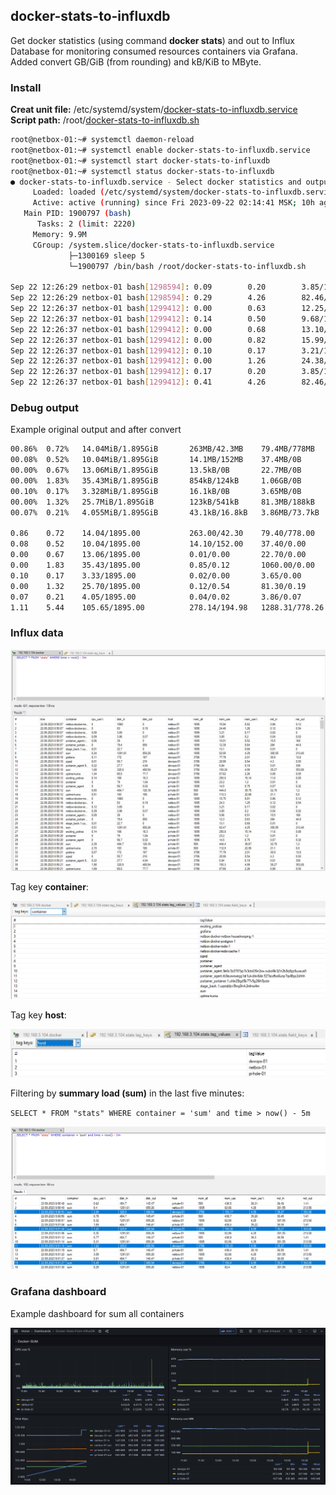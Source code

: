 ## docker-stats-to-influxdb

Get docker statistics (using command **docker stats**) and out to Influx Database for monitoring consumed resources containers via Grafana. Added convert GB/GiB (from rounding) and kB/KiB to MByte.

### Install

**Creat unit file:** /etc/systemd/system/[docker-stats-to-influxdb.service](https://raw.githubusercontent.com/Lifailon/docker-stats-to-influxdb/rsa/docker-stats-to-influxdb.service) \
**Script path:** /root/[docker-stats-to-influxdb.sh](https://raw.githubusercontent.com/Lifailon/docker-stats-to-influxdb/rsa/docker-stats-to-influxdb.sh)

```bash
root@netbox-01:~# systemctl daemon-reload
root@netbox-01:~# systemctl enable docker-stats-to-influxdb.service
root@netbox-01:~# systemctl start docker-stats-to-influxdb
root@netbox-01:~# systemctl status docker-stats-to-influxdb
● docker-stats-to-influxdb.service - Select docker statistics and output to Influx Database
     Loaded: loaded (/etc/systemd/system/docker-stats-to-influxdb.service; enabled; vendor preset: enabled)
     Active: active (running) since Fri 2023-09-22 02:14:41 MSK; 10h ago
   Main PID: 1900797 (bash)
      Tasks: 2 (limit: 2220)
     Memory: 9.9M
     CGroup: /system.slice/docker-stats-to-influxdb.service
             ├─1300169 sleep 5
             └─1900797 /bin/bash /root/docker-stats-to-influxdb.sh

Sep 22 12:26:29 netbox-01 bash[1298594]: 0.09        0.20        3.85/1895.00        0.04/0.02        3.86/0.07        netbox-docker-r>
Sep 22 12:26:29 netbox-01 bash[1298594]: 0.29        4.26        82.46/1895.00        301.65/213.58        1291.61/860.26        SUM
Sep 22 12:26:37 netbox-01 bash[1299412]: 0.00        0.63        12.25/1895.00        285.00/44.90        79.40/860.00        portaine>
Sep 22 12:26:37 netbox-01 bash[1299412]: 0.14        0.50        9.68/1895.00        15.60/168.00        39.00/0.00        portainer_a>
Sep 22 12:26:37 netbox-01 bash[1299412]: 0.00        0.68        13.10/1895.00        0.01/0.00        22.70/0.00        stage_back.1.>
Sep 22 12:26:37 netbox-01 bash[1299412]: 0.00        0.82        15.99/1895.00        0.86/0.12        1060.00/0.00        netbox-dock>
Sep 22 12:26:37 netbox-01 bash[1299412]: 0.10        0.17        3.21/1895.00        0.02/0.00        3.65/0.00        netbox-docker-r>
Sep 22 12:26:37 netbox-01 bash[1299412]: 0.00        1.26        24.38/1895.00        0.12/0.54        83.00/0.19        netbox-docker>
Sep 22 12:26:37 netbox-01 bash[1299412]: 0.17        0.20        3.85/1895.00        0.04/0.02        3.86/0.07        netbox-docker-r>
Sep 22 12:26:37 netbox-01 bash[1299412]: 0.41        4.26        82.46/1895.00        301.65/213.58        1291.61/860.26        SUM
```

### Debug output

Example original output and after convert

```bash
00.86%  0.72%   14.04MiB/1.895GiB       263MB/42.3MB    79.4MB/778MB    portainer_portainer.1.uhle20tgd5b77v5g26rh5yote
00.08%  0.52%   10.04MiB/1.895GiB       14.1MB/152MB    37.4MB/0B       portainer_agent.rb0eurxmxegg1at1ukcbki6de.527acdfxs6unp7qs6fpp2ohhh
00.00%  0.67%   13.06MiB/1.895GiB       13.5kB/0B       22.7MB/0B       stage_back.1.uqxrqldyv5lwg0rvk2mlma4im
00.00%  1.83%   35.43MiB/1.895GiB       854kB/124kB     1.06GB/0B       netbox-docker-netbox-housekeeping-1
00.10%  0.17%   3.328MiB/1.895GiB       16.1kB/0B       3.65MB/0B       netbox-docker-redis-1
00.00%  1.32%   25.7MiB/1.895GiB        123kB/541kB     81.3MB/188kB    netbox-docker-postgres-1
00.07%  0.21%   4.055MiB/1.895GiB       43.1kB/16.8kB   3.86MB/73.7kB   netbox-docker-redis-cache-1

0.86    0.72    14.04/1895.00           263.00/42.30    79.40/778.00    portainer_portainer.1.uhle20tgd5b77v5g26rh5yote
0.08    0.52    10.04/1895.00           14.10/152.00    37.40/0.00      portainer_agent.rb0eurxmxegg1at1ukcbki6de.527acdfxs6unp7qs6fpp2ohhh
0.00    0.67    13.06/1895.00           0.01/0.00       22.70/0.00      stage_back.1.uqxrqldyv5lwg0rvk2mlma4im
0.00    1.83    35.43/1895.00           0.85/0.12       1060.00/0.00    netbox-docker-netbox-housekeeping-1
0.10    0.17    3.33/1895.00            0.02/0.00       3.65/0.00       netbox-docker-redis-1
0.00    1.32    25.70/1895.00           0.12/0.54       81.30/0.19      netbox-docker-postgres-1
0.07    0.21    4.05/1895.00            0.04/0.02       3.86/0.07       netbox-docker-redis-cache-1
1.11    5.44    105.65/1895.00          278.14/194.98   1288.31/778.26  SUM
```

### Influx data

![Image alt](https://github.com/Lifailon/docker-stats-to-influxdb/blob/rsa/screen/influxdb-data.jpg)

Tag key **container**:

![Image alt](https://github.com/Lifailon/docker-stats-to-influxdb/blob/rsa/screen/tag-key-container.jpg)

Tag key **host**:

![Image alt](https://github.com/Lifailon/docker-stats-to-influxdb/blob/rsa/screen/tag-key-host.jpg)

Filtering by **summary load (sum)** in the last five minutes:

`SELECT * FROM "stats" WHERE container = 'sum' and time > now() - 5m`

![Image alt](https://github.com/Lifailon/docker-stats-to-influxdb/blob/rsa/screen/select-sum.jpg)

### Grafana dashboard

Example dashboard for sum all containers

![Image alt](https://github.com/Lifailon/docker-stats-to-influxdb/blob/rsa/screen/grafana-dashboard-sum.jpg)
